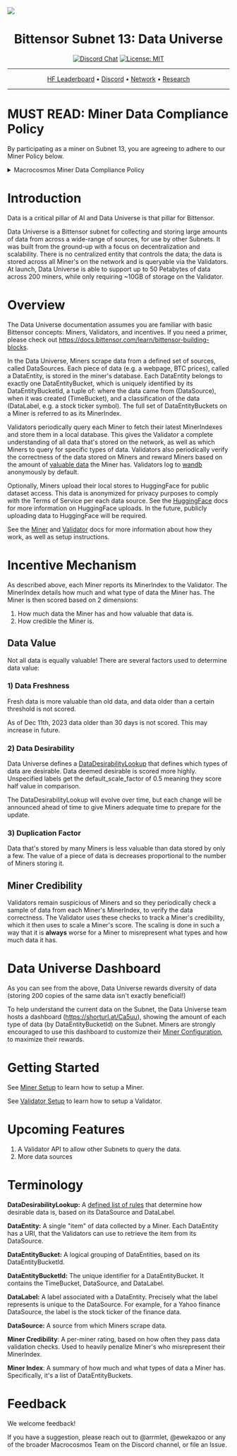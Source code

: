 <picture>
    <source srcset="./assets/macrocosmos-white.png"  media="(prefers-color-scheme: dark)">
    <source srcset="./assets/macrocosmos-black.png"  media="(prefers-color-scheme: light)">
    <img src="macrocosmos-black.png">
</picture>

<div align="center">

# **Bittensor Subnet 13: Data Universe** <!-- omit in toc -->
[![Discord Chat](https://img.shields.io/discord/308323056592486420.svg)](https://discord.gg/bittensor)
[![License: MIT](https://img.shields.io/badge/License-MIT-yellow.svg)](https://opensource.org/licenses/MIT) 

---

[HF Leaderboard](https://huggingface.co/spaces/macrocosm-os/sn13-dashboard) • [Discord](https://discord.gg/bittensor) • [Network](https://taostats.io/subnets/netuid-13/) • [Research](https://bittensor.com/whitepaper) 
</div>

---

# MUST READ: Miner Data Compliance Policy

By participating as a miner on Subnet 13, you are agreeing to adhere to our Miner Policy below. 
<details>
  <summary>
    Macrocosmos Miner Data Compliance Policy
  </summary>

---

*Version 1.0, March 2025*

---

## Introduction
As a miner on Macrocosmos Subnets, you play a crucial role in handling various types of data. This summary outlines your potential obligations under the UK General Data Protection Regulation (UK GDPR) should you inadvertently collect personal data, and the expectations regarding prohibited content and acceptable use of Macrocosmos subnet code.
We expect any participant (however they may define themselves or their involvement) in our subnet ecosystems to adhere to the guidelines set out in this policy. Deliberate and consistent violation of these guidelines may result in Macrocosmos seeking to limit your ability to participate, support for your participation and/or your incentive rewards.
Miners and all other participants are responsible for their own legal and regulatory compliance procedures and are encouraged to seek advice if in any doubt as to how to proceed. Macrocosmos is available to provide informal guidance if required (see contact information below).

## 1. Your Responsibilities Under UK GDPR
While Macrocosmos does not directly collect or process data, and seeks to avoid incentivising any collection or interaction with personal data, as a miner, you may be subject to GDPR obligations if your activities result in the inadvertent or accidental collection of personal data. We recommend that you put in place appropriate policies and procedures to accommodate this eventuality and set out below a summary of key responsibilities:
1. Lawful Basis for Processing
    - You must ensure there is a lawful basis for collecting and processing any personal data (e.g., consent, legitimate interests, or legal obligation).
2. Transparency
    - Inform individuals about how their data is being collected, processed, and stored.
    - Provide clear privacy information, including the purpose and lawful basis for processing.
3. Data Minimization
    - Only collect and process data that is strictly necessary for your stated purpose.
    - Avoid collecting sensitive personal data unless absolutely required and lawful.
4. Upholding Individuals’ Rights
    - Be prepared to handle requests or objections from individuals regarding their right to access, rectify, limit processing of or delete their personal data in compliance with GDPR.
5. Data Security
    - Implement robust security measures to protect any data you collect from unauthorized access or breaches.
    - Ensure encryption and secure storage practices are in place.
6. Breach Reporting
    - Notify the appropriate data protection authority (e.g., ICO) within 72 hours of becoming aware of a personal data breach.

## 2. Prohibited Content
As a miner, you are strictly prohibited from collecting, processing, or transmitting the following types of content:
1. Illegal Content
    - Child abuse material or exploitation.
    - Hate speech, extremist propaganda, or content inciting violence.
    - Content related to human trafficking or modern slavery.
2. Copyrighted Material
    - Content protected by copyright unless you have explicit permission or a valid license to use it.
3. Explicit or Harmful Content
    - Pornographic or explicit imagery.
    - Content promoting self-harm, suicide, or drug abuse.

3. Acceptable Use Expectations
Macrocosmos expects all miners to:
Comply with platform-specific terms of service and relevant laws, including GDPR.
Use Macrocosmos subnets for ethical and lawful purposes only.
Regularly review and update your data collection and processing practices to ensure compliance with legal and ethical standards.
Immediately cease processing any flagged or prohibited material and report concerns to the appropriate authorities where required.

4. Commitment to Support
Macrocosmos is committed to supporting miners in understanding and meeting their GDPR obligations. To help you navigate these requirements and ensure compliance, we provide the following guidance and resources:

## **GDPR Guidance and Resources**
1. Overview of GDPR Requirements
    - The UK Information Commissioner’s Office (ICO) provides a comprehensive guide to GDPR obligations, including lawful bases for processing, data minimization, and security requirements:
    - [ICO Guide to GDPR](https://ico.org.uk/media/for-organisations/guide-to-data-protection/guide-to-the-general-data-protection-regulation-gdpr-1-1.pdf)
2. Lawful Basis for Processing Data
    - Understand the six lawful bases for processing personal data as defined under GDPR:
    - [ICO Lawful Basis Guide](https://ico.org.uk/for-organisations/uk-gdpr-guidance-and-resources/lawful-basis/a-guide-to-lawful-basis/)
3. Transparency and Privacy Notices
    - Guidance on providing clear and accessible privacy notices to individuals:
    - [ICO Privacy Notice Checklist](https://ico.org.uk/media/for-organisations/documents/1625126/privacy-notice-checklist.pdf)
4. Handling Data Subject Rights
    - Information on responding to requests from individuals to access, rectify, or delete their personal data:
    - [ICO Individual Rights Guide](https://ico.org.uk/for-organisations/uk-gdpr-guidance-and-resources/individual-rights/individual-rights/)
5. Data Security and Minimization
    - Best practices for securing personal data and ensuring data minimization:
    - [ICO Security Guidance](https://ico.org.uk/for-organisations/uk-gdpr-guidance-and-resources/security/a-guide-to-data-security/)
6. Reporting Data Breaches
    - Guidance on recognizing and reporting data breaches to the ICO within the required 72-hour window:
    - [ICO Guide to Data Breach Reporting](https://ico.org.uk/for-organisations/report-a-breach/personal-data-breach/personal-data-breaches-a-guide/)

## **General Resources**
1. UK GDPR Key Definitions
    - A quick reference guide to key GDPR definitions and principles:
    - [ICO Key Definitions](https://ico.org.uk/for-organisations/guide-to-eidas/key-definitions/)
2. Data Protection Impact Assessments (DPIAs)
    - Information on when and how to conduct a DPIA for high-risk data processing activities:
    - [ICO DPIA Guidance](https://ico.org.uk/for-organisations/uk-gdpr-guidance-and-resources/accountability-and-governance/data-protection-impact-assessments-dpias/)
3. FAQs on GDPR Compliance
    - Practical answers to common GDPR compliance questions:
    - [GDPR FAQs from the European Data Protection Board](https://edpb.europa.eu/our-work-tools/our-documents/faqs_en)

## **Support from Macrocosmos**
1. Regular Updates and Communication
    - Macrocosmos will provide updates on GDPR-related requirements and best practices through periodic communications.
2. Consultation Support
    - If miners have specific questions or require clarification on GDPR obligations, Macrocosmos offers a support channel to address these concerns: compliance@macrocosmos.com
3. Training Materials
    - Macrocosmos may share training materials and resources from time to time to help miners enhance their understanding of GDPR compliance.

</details>

# Introduction

Data is a critical pillar of AI and Data Universe is that pillar for Bittensor.

Data Universe is a Bittensor subnet for collecting and storing large amounts of data from across a wide-range of sources, for use by other Subnets. It was built from the ground-up with a focus on decentralization and scalability. There is no centralized entity that controls the data; the data is stored across all Miner's on the network and is queryable via the Validators. At launch, Data Universe is able to support up to 50 Petabytes of data across 200 miners, while only requiring ~10GB of storage on the Validator.

# Overview

The Data Universe documentation assumes you are familiar with basic Bittensor concepts: Miners, Validators, and incentives. If you need a primer, please check out https://docs.bittensor.com/learn/bittensor-building-blocks.

In the Data Universe, Miners scrape data from a defined set of sources, called DataSources. Each piece of data (e.g. a webpage, BTC prices), called a DataEntity, is stored in the miner's database. Each DataEntity belongs to exactly one DataEntityBucket, which is uniquely identified by its DataEntityBucketId, a tuple of: where the data came from (DataSource), when it was created (TimeBucket), and a classification of the data (DataLabel, e.g. a stock ticker symbol). The full set of DataEntityBuckets on a Miner is referred to as its MinerIndex.

Validators periodically query each Miner to fetch their latest MinerIndexes and store them in a local database. This gives the Validator a complete understanding of all data that's stored on the network, as well as which Miners to query for specific types of data. Validators also periodically verify the correctness of the data stored on Miners and reward Miners based on the amount of [valuable data](#data-value) the Miner has. Validators log to [wandb](https://wandb.ai/macrocosmos/data-universe-validators) anonymously by default.

Optionally, Miners upload their local stores to HuggingFace for public dataset access. This data is anonymized for privacy purposes to comply with the Terms of Service per each data source. See the [HuggingFace](docs/huggingface_setup.md) docs for more information on HuggingFace uploads. In the future, publicly uploading data to HuggingFace will be required.

See the [Miner](docs/miner.md) and [Validator](docs/validator.md) docs for more information about how they work, as well as setup instructions.

# Incentive Mechanism

As described above, each Miner reports its MinerIndex to the Validator. The MinerIndex details how much and what type of data the Miner has. The Miner is then scored based on 2 dimensions:
1. How much data the Miner has and how valuable that data is.
1. How credible the Miner is.

## Data Value

Not all data is equally valuable! There are several factors used to determine data value:

### 1) Data Freshness

Fresh data is more valuable than old data, and data older than a certain threshold is not scored.

As of Dec 11th, 2023 data older than 30 days is not scored. This may increase in future.

### 2) Data Desirability

Data Universe defines a [DataDesirabilityLookup](https://github.com/RusticLuftig/data-universe/blob/main/rewards/data_desirability_lookup.py) that defines which types of data are desirable. Data deemed desirable is scored more highly. Unspecified labels get the default_scale_factor of 0.5 meaning they score half value in comparison.

The DataDesirabilityLookup will evolve over time, but each change will be announced ahead of time to give Miners adequate time to prepare for the update.

### 3) Duplication Factor

Data that's stored by many Miners is less valuable than data stored by only a few. The value of a piece of data is decreases proportional to the number of Miners storing it.

## Miner Credibility

Validators remain suspicious of Miners and so they periodically check a sample of data from each Miner's MinerIndex, to verify the data correctness. The Validator uses these checks to track a Miner's credibility, which it then uses to scale a Miner's score. The scaling is done in such a way that it is **always** worse for a Miner to misrepresent what types and how much data it has.

# Data Universe Dashboard

As you can see from the above, Data Universe rewards diversity of data (storing 200 copies of the same data isn't exactly beneficial!) 

To help understand the current data on the Subnet, the Data Universe team hosts a dashboard (https://shorturl.at/Ca5uu), showing the amount of each type of data (by DataEntityBucketId) on the Subnet. Miners are strongly encouraged to use this dashboard to customize their [Miner Configuration](./docs/miner.md#configuring-the-miner), to maximize their rewards.

# Getting Started

See [Miner Setup](docs/miner.md#miner_setup) to learn how to setup a Miner.

See [Validator Setup](docs/validator.md#validator_setup) to learn how to setup a Validator.

# Upcoming Features

1. A Validator API to allow other Subnets to query the data.
2. More data sources

# Terminology

**DataDesirabilityLookup:** A [defined list of rules](https://github.com/RusticLuftig/data-universe/blob/main/rewards/data_desirability_lookup.py) that determine how desirable data is, based on its DataSource and DataLabel.

**DataEntity:** A single "item" of data collected by a Miner. Each DataEntity has a URI, that the Validators can use to retrieve the item from its DataSource.

**DataEntityBucket:** A logical grouping of DataEntities, based on its DataEntityBucketId.

**DataEntityBucketId:** The unique identifier for a DataEntityBucket. It contains the TimeBucket, DataSource, and DataLabel.

**DataLabel:** A label associated with a DataEntity. Precisely what the label represents is unique to the DataSource. For example, for a Yahoo finance DataSource, the label is the stock ticker of the finance data.

**DataSource:** A source from which Miners scrape data.

**Miner Credibility**: A per-miner rating, based on how often they pass data validation checks. Used to heavily penalize Miner's who misrepresent their MinerIndex.

**Miner Index**: A summary of how much and what types of data a Miner has. Specifically, it's a list of DataEntityBuckets.

# Feedback

We welcome feedback! 

If you have a suggestion, please reach out to @arrmlet, @ewekazoo or any of the broader Macrocosmos Team on the Discord channel, or file an Issue.
